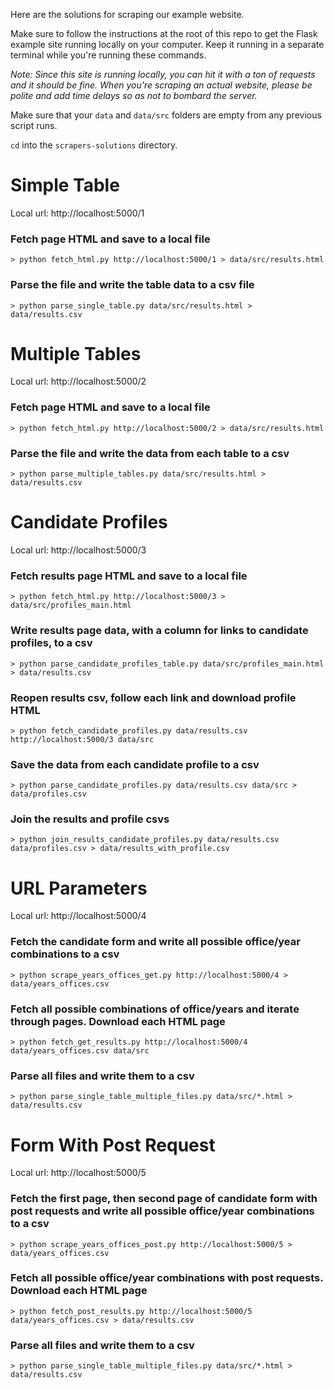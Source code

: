 Here are the solutions for scraping our example website.

Make sure to follow the instructions at the root of this repo to get the Flask example site running locally on your computer. Keep it running in a separate terminal while you're running these commands.

*Note: Since this site is running locally, you can hit it with a ton of requests and it should be fine. When you're scraping an actual website, please be polite and add time delays so as not to bombard the server.*

Make sure that your `data` and `data/src` folders are empty from any previous script runs.

`cd` into the `scrapers-solutions` directory.

# Simple Table
Local url: http://localhost:5000/1

### Fetch page HTML and save to a local file
`> python fetch_html.py http://localhost:5000/1 > data/src/results.html`

### Parse the file and write the table data to a csv file
`> python parse_single_table.py data/src/results.html > data/results.csv`


# Multiple Tables
Local url: http://localhost:5000/2

### Fetch page HTML and save to a local file
`> python fetch_html.py http://localhost:5000/2 > data/src/results.html`

### Parse the file and write the data from each table to a csv
`> python parse_multiple_tables.py data/src/results.html > data/results.csv`

# Candidate Profiles
Local url: http://localhost:5000/3

### Fetch results page HTML and save to a local file
`> python fetch_html.py http://localhost:5000/3 > data/src/profiles_main.html`
### Write results page data, with a column for links to candidate profiles, to a csv
`> python parse_candidate_profiles_table.py data/src/profiles_main.html > data/results.csv`
### Reopen results csv, follow each link and download profile HTML
`> python fetch_candidate_profiles.py data/results.csv http://localhost:5000/3 data/src`
### Save the data from each candidate profile to a csv
`> python parse_candidate_profiles.py data/results.csv data/src > data/profiles.csv`
### Join the results and profile csvs
`> python join_results_candidate_profiles.py data/results.csv data/profiles.csv > data/results_with_profile.csv`

# URL Parameters
Local url: http://localhost:5000/4

### Fetch the candidate form and write all possible office/year combinations to a csv
`> python scrape_years_offices_get.py http://localhost:5000/4 > data/years_offices.csv`

### Fetch all possible combinations of office/years and iterate through pages. Download each HTML page
`> python fetch_get_results.py http://localhost:5000/4 data/years_offices.csv data/src`

### Parse all files and write them to a csv
`> python parse_single_table_multiple_files.py data/src/*.html > data/results.csv`

# Form With Post Request
Local url: http://localhost:5000/5

### Fetch the first page, then second page of candidate form with post requests and write all possible office/year combinations to a csv
`> python scrape_years_offices_post.py http://localhost:5000/5 > data/years_offices.csv`

### Fetch all possible office/year combinations with post requests. Download each HTML page
`> python fetch_post_results.py http://localhost:5000/5 data/years_offices.csv > data/results.csv`

### Parse all files and write them to a csv
`> python parse_single_table_multiple_files.py data/src/*.html > data/results.csv`
